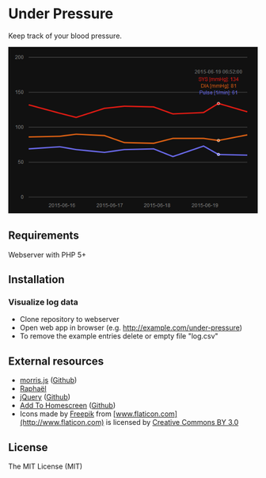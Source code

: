 # Under Pressure
Keep track of your blood pressure.

![alt tag](images/preview.png)

## Requirements
Webserver with PHP 5+

## Installation

### Visualize log data
- Clone repository to webserver
- Open web app in browser (e.g. http://example.com/under-pressure)
- To remove the example entries delete or empty file "log.csv"

## External resources
- [morris.js](http://morrisjs.github.io/morris.js) ([Github](https://github.com/morrisjs/morris.js))
- [Raphaël](http://raphaeljs.com)
- [jQuery](http://jquery.com/) ([Github](https://github.com/jquery/jquery))
- [Add To Homescreen](http://cubiq.org/add-to-home-screen) ([Github](https://github.com/cubiq/add-to-homescreen))
- Icons made by [Freepik](http://www.flaticon.com/authors/freepik) from [www.flaticon.com](http://www.flaticon.com) is licensed by [Creative Commons BY 3.0](http://creativecommons.org/licenses/by/3.0/)

## License
The MIT License (MIT)